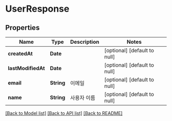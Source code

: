 # UserResponse
## Properties

| Name | Type | Description | Notes |
|------------ | ------------- | ------------- | -------------|
| **createdAt** | **Date** |  | [optional] [default to null] |
| **lastModifiedAt** | **Date** |  | [optional] [default to null] |
| **email** | **String** | 이메일 | [optional] [default to null] |
| **name** | **String** | 사용자 이름 | [optional] [default to null] |

[[Back to Model list]](../README.md#documentation-for-models) [[Back to API list]](../README.md#documentation-for-api-endpoints) [[Back to README]](../README.md)


